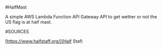 #HalfMast

A simple AWS Lambda Function API Gateway API to get wether or not the US flag is at half mast.

#SOURCES

[https://www.halfstaff.org/](Half Staf)
 

